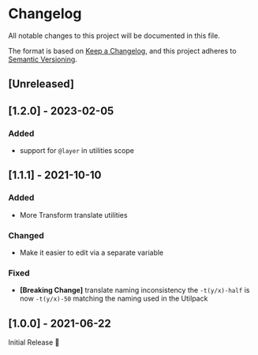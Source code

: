 # Changelog
All notable changes to this project will be documented in this file.

The format is based on [Keep a Changelog](https://keepachangelog.com/en/1.0.0/),
and this project adheres to [Semantic Versioning](https://semver.org/spec/v2.0.0.html).

## [Unreleased]

## [1.2.0] - 2023-02-05
### Added
- support for `@layer` in utilities scope

## [1.1.1] - 2021-10-10
### Added
- More Transform translate utilities

### Changed
- Make it easier to edit via a separate variable

### Fixed
- **[Breaking Change]** translate naming inconsistency
  the `-t(y/x)-half` is now `-t(y/x)-50` matching the naming used in the Utilpack

## [1.0.0] - 2021-06-22
Initial Release 🎉
